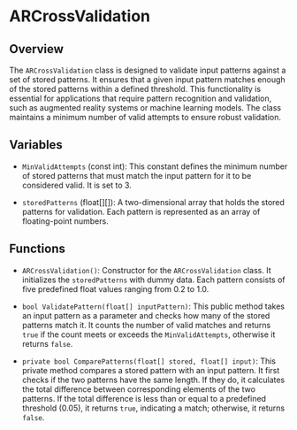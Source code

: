 # ARCrossValidation

## Overview
The `ARCrossValidation` class is designed to validate input patterns against a set of stored patterns. It ensures that a given input pattern matches enough of the stored patterns within a defined threshold. This functionality is essential for applications that require pattern recognition and validation, such as augmented reality systems or machine learning models. The class maintains a minimum number of valid attempts to ensure robust validation.

## Variables

- `MinValidAttempts` (const int): This constant defines the minimum number of stored patterns that must match the input pattern for it to be considered valid. It is set to 3.

- `storedPatterns` (float[][]): A two-dimensional array that holds the stored patterns for validation. Each pattern is represented as an array of floating-point numbers.

## Functions

- `ARCrossValidation()`: Constructor for the `ARCrossValidation` class. It initializes the `storedPatterns` with dummy data. Each pattern consists of five predefined float values ranging from 0.2 to 1.0.

- `bool ValidatePattern(float[] inputPattern)`: This public method takes an input pattern as a parameter and checks how many of the stored patterns match it. It counts the number of valid matches and returns `true` if the count meets or exceeds the `MinValidAttempts`, otherwise it returns `false`.

- `private bool ComparePatterns(float[] stored, float[] input)`: This private method compares a stored pattern with an input pattern. It first checks if the two patterns have the same length. If they do, it calculates the total difference between corresponding elements of the two patterns. If the total difference is less than or equal to a predefined threshold (0.05), it returns `true`, indicating a match; otherwise, it returns `false`.
